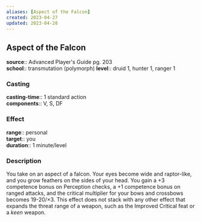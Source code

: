 ```yaml
---
aliases: [Aspect of the Falcon]
created: 2023-04-27
updated: 2023-04-28
---
```


## Aspect of the Falcon

**source**:: Advanced Player's Guide pg. 203  
**school**:: transmutation (polymorph)
**level**:: druid 1, hunter 1, ranger 1

### Casting

**casting-time**:: 1 standard action  
**components**:: V, S, DF

### Effect

**range**:: personal  
**target**:: you  
**duration**:: 1 minute/level

### Description

You take on an aspect of a falcon. Your eyes become wide and raptor-like, and you grow feathers on the sides of your head. You gain a +3 competence bonus on Perception checks, a +1 competence bonus on ranged attacks, and the critical multiplier for your bows and crossbows becomes 19-20/×3. This effect does not stack with any other effect that expands the threat range of a weapon, such as the Improved Critical feat or a *keen* weapon.
